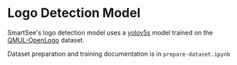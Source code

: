 # Logo Detection Model

SmartSee's logo detection model uses a [yolov5s](https://github.com/ultralytics/yolov5) model trained on the [QMUL-OpenLogo](https://hangsu0730.github.io/qmul-openlogo/) dataset.

Dataset preparation and training documentation is in `prepare-dataset.ipynb`